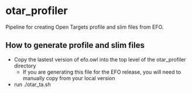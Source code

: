 # otar_profiler
Pipeline for creating Open Targets profile and slim files from EFO.

## How to generate profile and slim files
- Copy the lastest version of efo.owl into the top level of the otar_profiler directory
     - If you are generating this file for the EFO release, you will need to manually copy from your local version
- run ./otar_ta.sh
